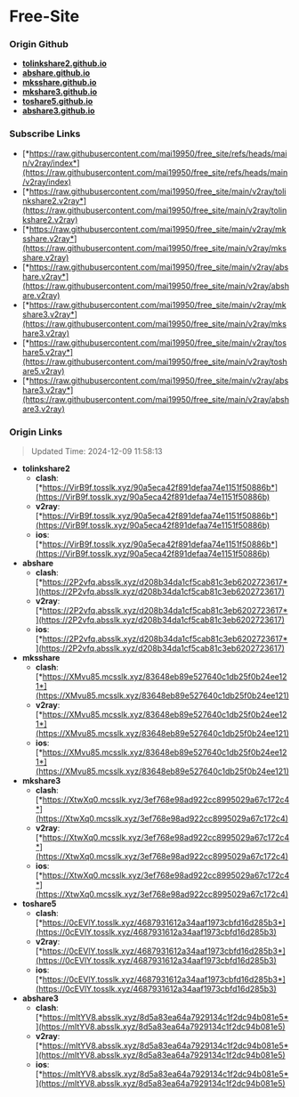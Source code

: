 # Free-Site

### Origin Github

- [**tolinkshare2.github.io**](https://github.com/tolinkshare2/tolinkshare2.github.io)
- [**abshare.github.io**](https://github.com/abshare/abshare.github.io)
- [**mksshare.github.io**](https://github.com/mksshare/mksshare.github.io)
- [**mkshare3.github.io**](https://github.com/mkshare3/mkshare3.github.io)
- [**toshare5.github.io**](https://github.com/toshare5/toshare5.github.io)
- [**abshare3.github.io**](https://github.com/abshare3/abshare3.github.io)

### Subscribe Links

- [*https://raw.githubusercontent.com/mai19950/free_site/refs/heads/main/v2ray/index*](https://raw.githubusercontent.com/mai19950/free_site/refs/heads/main/v2ray/index)
- [*https://raw.githubusercontent.com/mai19950/free_site/main/v2ray/tolinkshare2.v2ray*](https://raw.githubusercontent.com/mai19950/free_site/main/v2ray/tolinkshare2.v2ray)
- [*https://raw.githubusercontent.com/mai19950/free_site/main/v2ray/mksshare.v2ray*](https://raw.githubusercontent.com/mai19950/free_site/main/v2ray/mksshare.v2ray)
- [*https://raw.githubusercontent.com/mai19950/free_site/main/v2ray/abshare.v2ray*](https://raw.githubusercontent.com/mai19950/free_site/main/v2ray/abshare.v2ray)
- [*https://raw.githubusercontent.com/mai19950/free_site/main/v2ray/mkshare3.v2ray*](https://raw.githubusercontent.com/mai19950/free_site/main/v2ray/mkshare3.v2ray)
- [*https://raw.githubusercontent.com/mai19950/free_site/main/v2ray/toshare5.v2ray*](https://raw.githubusercontent.com/mai19950/free_site/main/v2ray/toshare5.v2ray)
- [*https://raw.githubusercontent.com/mai19950/free_site/main/v2ray/abshare3.v2ray*](https://raw.githubusercontent.com/mai19950/free_site/main/v2ray/abshare3.v2ray)

### Origin Links

> Updated Time: 2024-12-09 11:58:13

- **tolinkshare2**
  - **clash**: [*https://VirB9f.tosslk.xyz/90a5eca42f891defaa74e1151f50886b*](https://VirB9f.tosslk.xyz/90a5eca42f891defaa74e1151f50886b)
  - **v2ray**: [*https://VirB9f.tosslk.xyz/90a5eca42f891defaa74e1151f50886b*](https://VirB9f.tosslk.xyz/90a5eca42f891defaa74e1151f50886b)
  - **ios**: [*https://VirB9f.tosslk.xyz/90a5eca42f891defaa74e1151f50886b*](https://VirB9f.tosslk.xyz/90a5eca42f891defaa74e1151f50886b)
- **abshare**
  - **clash**: [*https://2P2vfq.absslk.xyz/d208b34da1cf5cab81c3eb6202723617*](https://2P2vfq.absslk.xyz/d208b34da1cf5cab81c3eb6202723617)
  - **v2ray**: [*https://2P2vfq.absslk.xyz/d208b34da1cf5cab81c3eb6202723617*](https://2P2vfq.absslk.xyz/d208b34da1cf5cab81c3eb6202723617)
  - **ios**: [*https://2P2vfq.absslk.xyz/d208b34da1cf5cab81c3eb6202723617*](https://2P2vfq.absslk.xyz/d208b34da1cf5cab81c3eb6202723617)
- **mksshare**
  - **clash**: [*https://XMvu85.mcsslk.xyz/83648eb89e527640c1db25f0b24ee121*](https://XMvu85.mcsslk.xyz/83648eb89e527640c1db25f0b24ee121)
  - **v2ray**: [*https://XMvu85.mcsslk.xyz/83648eb89e527640c1db25f0b24ee121*](https://XMvu85.mcsslk.xyz/83648eb89e527640c1db25f0b24ee121)
  - **ios**: [*https://XMvu85.mcsslk.xyz/83648eb89e527640c1db25f0b24ee121*](https://XMvu85.mcsslk.xyz/83648eb89e527640c1db25f0b24ee121)
- **mkshare3**
  - **clash**: [*https://XtwXq0.mcsslk.xyz/3ef768e98ad922cc8995029a67c172c4*](https://XtwXq0.mcsslk.xyz/3ef768e98ad922cc8995029a67c172c4)
  - **v2ray**: [*https://XtwXq0.mcsslk.xyz/3ef768e98ad922cc8995029a67c172c4*](https://XtwXq0.mcsslk.xyz/3ef768e98ad922cc8995029a67c172c4)
  - **ios**: [*https://XtwXq0.mcsslk.xyz/3ef768e98ad922cc8995029a67c172c4*](https://XtwXq0.mcsslk.xyz/3ef768e98ad922cc8995029a67c172c4)
- **toshare5**
  - **clash**: [*https://0cEVlY.tosslk.xyz/4687931612a34aaf1973cbfd16d285b3*](https://0cEVlY.tosslk.xyz/4687931612a34aaf1973cbfd16d285b3)
  - **v2ray**: [*https://0cEVlY.tosslk.xyz/4687931612a34aaf1973cbfd16d285b3*](https://0cEVlY.tosslk.xyz/4687931612a34aaf1973cbfd16d285b3)
  - **ios**: [*https://0cEVlY.tosslk.xyz/4687931612a34aaf1973cbfd16d285b3*](https://0cEVlY.tosslk.xyz/4687931612a34aaf1973cbfd16d285b3)
- **abshare3**
  - **clash**: [*https://mItYV8.absslk.xyz/8d5a83ea64a7929134c1f2dc94b081e5*](https://mItYV8.absslk.xyz/8d5a83ea64a7929134c1f2dc94b081e5)
  - **v2ray**: [*https://mItYV8.absslk.xyz/8d5a83ea64a7929134c1f2dc94b081e5*](https://mItYV8.absslk.xyz/8d5a83ea64a7929134c1f2dc94b081e5)
  - **ios**: [*https://mItYV8.absslk.xyz/8d5a83ea64a7929134c1f2dc94b081e5*](https://mItYV8.absslk.xyz/8d5a83ea64a7929134c1f2dc94b081e5)
